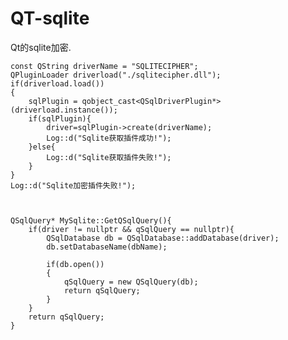 # QT-sqlite

Qt的sqlite加密.


    const QString driverName = "SQLITECIPHER";
    QPluginLoader driverload("./sqlitecipher.dll");
    if(driverload.load())
    {
        sqlPlugin = qobject_cast<QSqlDriverPlugin*>(driverload.instance());
        if(sqlPlugin){
            driver=sqlPlugin->create(driverName);
            Log::d("Sqlite获取插件成功!");
        }else{
            Log::d("Sqlite获取插件失败!");
        }
    }
    Log::d("Sqlite加密插件失败!");



    QSqlQuery* MySqlite::GetQSqlQuery(){
        if(driver != nullptr && qSqlQuery == nullptr){
            QSqlDatabase db = QSqlDatabase::addDatabase(driver);
            db.setDatabaseName(dbName);
    
            if(db.open())
            {
                qSqlQuery = new QSqlQuery(db);
                return qSqlQuery;
            }
        }
        return qSqlQuery;
    }
